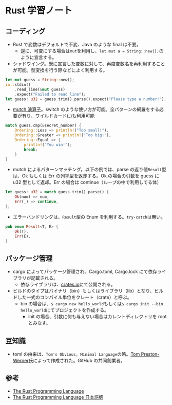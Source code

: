 # Rust 学習ノート

## コーディング

- Rust で変数はデフォルトで不変、Java のような final は不要。
  - 逆に、可変にする場合は`mut`を利用し、`let mut a = String::new();`のように宣言する。
- シャドウイング。既に宣言した変数に対して、再度変数名を再利用することが可能。型変換を行う際などによく利用する。

```rust
let mut guess = String::new();
io::stdin()
    .read_line(&mut guess)
    .expect("Failed to read line");
let guess: u32 = guess.trim().parse().expect("Please type a number!");
```

- [mutch 演算子](https://doc.rust-jp.rs/book-ja/ch06-02-match.html)。switch のような使い方が可能。全パターンの網羅をする必要が有り、ワイルドカード(\_)も利用可能

```rust
match guess.cmp(&secret_number) {
    Ordering::Less => println!("Too small!"),
    Ordering::Greater => println!("Too big!"),
    Ordering::Equal => {
        println!("You win!");
        break;
    }
}
```

- mutch によるパターンマッチング。以下の例では、parse の返り値`Result`型は、Ok もしくは Err の列挙型を返却する。Ok の場合の引数を guess に u32 型として返却。Err の場合は continue（ループの中で利用してる体）

```rust
let guess: u32 = match guess.trim().parse() {
    Ok(num) => num,
    Err(_) => continue,
};
```

- エラーハンドリングは、`Result`型の Enum を利用する。`try-catch`は無い。

```rust
pub enum Result<T, E> {
    Ok(T),
    Err(E),
}
```

## パッケージ管理

- cargo によってパッケージ管理され、Cargo.toml, Cargo.lock にて依存ライブラリが記載される。
  - 依存ライブラリは、[crates.io](https://crates.io/)にて公開される。
- ビルドのタイプはバイナリ（bin）もしくはライブラリ（lib）となり、ビルドした一式のコンパイル単位をクレート（crate）と呼ぶ。
  - bin の場合は、`$ cargo new hello_world`もしくは`$ cargo init --bin hello_world`にてプロジェクトを作成する。
    - init の場合、引数に何も与えない場合はカレントディレクトリを root とみなす。

## 豆知識

- toml の由来は、`Tom's Obvious, Minimal Language`の略。[Tom Preston-Werner](https://twitter.com/mojombo)氏によって作成された。GitHub の共同創業者。

## 参考

- [The Rust Programming Language](https://doc.rust-lang.org/book/ch01-02-hello-world.html#anatomy-of-a-rust-program)
- [The Rust Programming Language 日本語版](https://doc.rust-jp.rs/book-ja/title-page.html)
